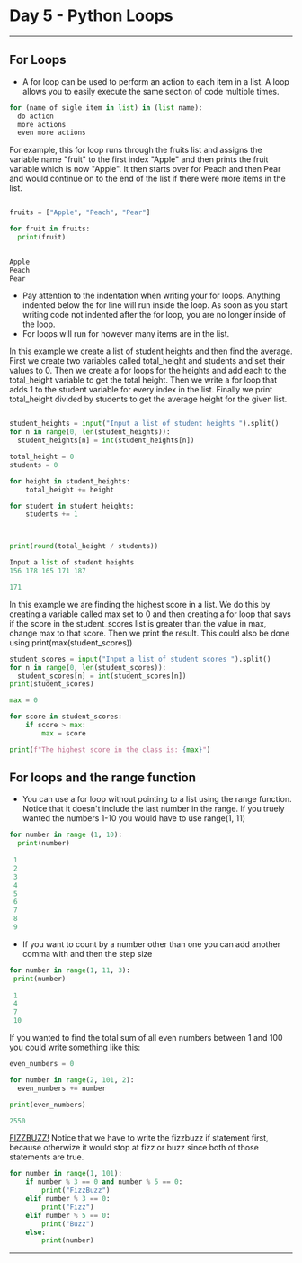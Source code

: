 # Day 5 - Python Loops

---

## For Loops

- A for loop can be used to perform an action to each item in a list. A loop allows you to easily execute the same section of code multiple times.

```python
for (name of sigle item in list) in (list name):
  do action
  more actions
  even more actions
````
For example, this for loop runs through the fruits list and assigns the variable name "fruit" to the first index "Apple" and then prints the fruit variable which is now "Apple". It then starts over for Peach and then Pear and would continue on to the end of the list if there were more items in the list.
```python

fruits = ["Apple", "Peach", "Pear"]

for fruit in fruits:
  print(fruit)
  

Apple
Peach
Pear
```

- Pay attention to the indentation when writing your for loops. Anything indented below the for line will run inside the loop. As soon as you start writing code not indented after the for loop, you are no longer inside of the loop.
- For loops will run for however many items are in the list.

In this example we create a list of student heights and then find the average. First we create two variables called total_height and students and set their values to 0. Then we create a for loops for the heights and add each to the total_height variable to get the total height. Then we write a for loop that adds 1 to the student variable for every index in the list. Finally we print total_height divided by students to get the average height for the given list.
```python

student_heights = input("Input a list of student heights ").split()
for n in range(0, len(student_heights)):
  student_heights[n] = int(student_heights[n])

total_height = 0
students = 0

for height in student_heights:
    total_height += height

for student in student_heights:
    students += 1



print(round(total_height / students))

Input a list of student heights
156 178 165 171 187

171
```
In this example we are finding the highest score in a list. We do this by creating a variable called max set to 0 and then creating a for loop that says if the score in the student_scores list is greater than the value in max, change max to that score. Then we print the result. This could also be done using print(max(student_scores))
```python
student_scores = input("Input a list of student scores ").split()
for n in range(0, len(student_scores)):
  student_scores[n] = int(student_scores[n])
print(student_scores)

max = 0

for score in student_scores:
    if score > max:
        max = score

print(f"The highest score in the class is: {max}")
```
## For loops and the range function

- You can use a for loop without pointing to a list using the range function.
Notice that it doesn't include the last number in the range. If you truely wanted the numbers 1-10 you would have to use range(1, 11)
```python
for number in range (1, 10):
  print(number)
  
 1
 2
 3
 4
 5
 6
 7
 8
 9
 ```
 - If you want to count by a number other than one you can add another comma with and then the step size
 
 ```python
 for number in range(1, 11, 3):
  print(number)
  
  1
  4
  7
  10
  ```
 If you wanted to find the total sum of all even numbers between 1 and 100 you could write something like this:
  ```python
even_numbers = 0

for number in range(2, 101, 2):
    even_numbers += number

print(even_numbers)

2550
```
[FIZZBUZZ!](https://en.wikipedia.org/wiki/Fizz_buzz) Notice that we have to write the fizzbuzz if statement first, because otherwize it would stop at fizz or buzz since both of those statements are true.
```python
for number in range(1, 101):
    if number % 3 == 0 and number % 5 == 0:
        print("FizzBuzz")
    elif number % 3 == 0:
        print("Fizz")
    elif number % 5 == 0:
        print("Buzz")
    else:
        print(number)
```
---

